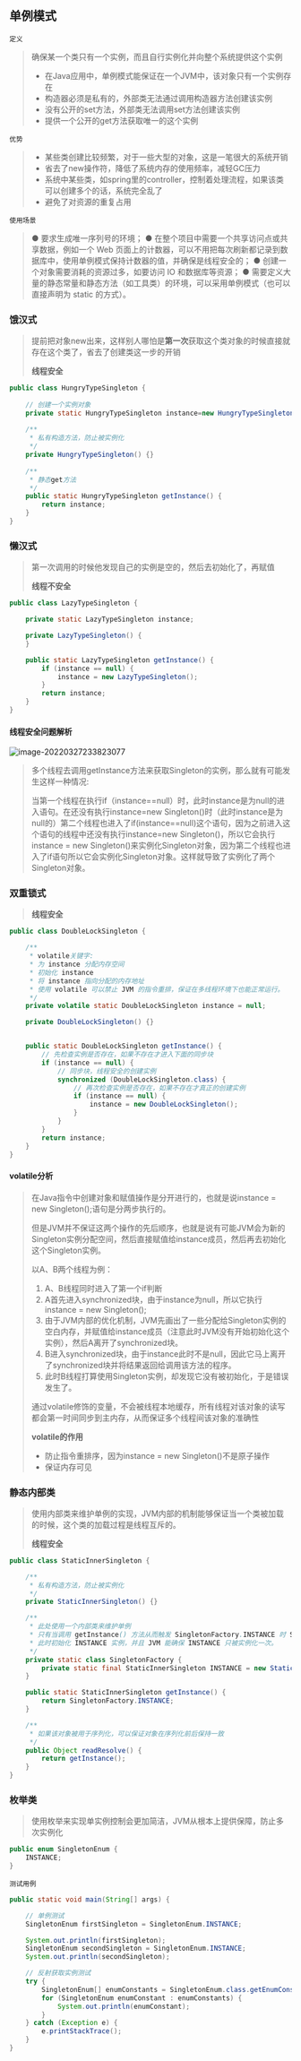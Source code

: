 ## 单例模式

`定义`

>确保某一个类只有一个实例，而且自行实例化并向整个系统提供这个实例
>
>- 在Java应用中，单例模式能保证在一个JVM中，该对象只有一个实例存在
>- 构造器必须是私有的，外部类无法通过调用构造器方法创建该实例
>- 没有公开的set方法，外部类无法调用set方法创建该实例
>- 提供一个公开的get方法获取唯一的这个实例

`优势`

>- 某些类创建比较频繁，对于一些大型的对象，这是一笔很大的系统开销
>- 省去了new操作符，降低了系统内存的使用频率，减轻GC压力
>- 系统中某些类，如spring里的controller，控制着处理流程，如果该类可以创建多个的话，系统完全乱了
>- 避免了对资源的重复占用

`使用场景`

>● 要求生成唯一序列号的环境；
>● 在整个项目中需要一个共享访问点或共享数据，例如一个 Web 页面上的计数器，可以不用把每次刷新都记录到数据库中，使用单例模式保持计数器的值，并确保是线程安全的；
>● 创建一个对象需要消耗的资源过多，如要访问 IO 和数据库等资源；
>● 需要定义大量的静态常量和静态方法（如工具类）的环境，可以采用单例模式（也可以直接声明为 static 的方式）。

### 饿汉式

>提前把对象new出来，这样别人哪怕是**第一次**获取这个类对象的时候直接就存在这个类了，省去了创建类这一步的开销
>
>**线程安全**

```java
public class HungryTypeSingleton {
    
	// 创建一个实例对象
    private static HungryTypeSingleton instance=new HungryTypeSingleton();
    
    /**
     * 私有构造方法，防止被实例化
     */
    private HungryTypeSingleton() {}
    
    /**
     * 静态get方法
     */
    public static HungryTypeSingleton getInstance() {
        return instance;
    }
}
```

### 懒汉式

>第一次调用的时候他发现自己的实例是空的，然后去初始化了，再赋值
>
>**线程不安全**

```java
public class LazyTypeSingleton {

    private static LazyTypeSingleton instance;

    private LazyTypeSingleton() {
    }

    public static LazyTypeSingleton getInstance() {
        if (instance == null) {
            instance = new LazyTypeSingleton();
        }
        return instance;
    }
}
```

#### 线程安全问题解析

![image-20220327233823077](resources/image-20220327233823077.png)

>多个线程去调用getInstance方法来获取Singleton的实例，那么就有可能发生这样一种情况:
>
>当第一个线程在执行if（instance==null）时，此时instance是为null的进入语句。在还没有执行instance=new Singleton()时（此时instance是为null的）第二个线程也进入了if(instance==null)这个语句，因为之前进入这个语句的线程中还没有执行instance=new Singleton()，所以它会执行instance = new Singleton()来实例化Singleton对象，因为第二个线程也进入了if语句所以它会实例化Singleton对象。这样就导致了实例化了两个Singleton对象。

### 双重锁式

>**线程安全**

```java
public class DoubleLockSingleton {

    /**
     * volatile关键字:
     * 为 instance 分配内存空间
     * 初始化 instance
     * 将 instance 指向分配的内存地址
     * 使用 volatile 可以禁止 JVM 的指令重排，保证在多线程环境下也能正常运行。
     */
    private volatile static DoubleLockSingleton instance = null;

    private DoubleLockSingleton() {}


    public static DoubleLockSingleton getInstance() {
        // 先检查实例是否存在，如果不存在才进入下面的同步块
        if (instance == null) {
            // 同步块，线程安全的创建实例
            synchronized (DoubleLockSingleton.class) {
                // 再次检查实例是否存在，如果不存在才真正的创建实例
                if (instance == null) {
                    instance = new DoubleLockSingleton();
                }
            }
        }
        return instance;
    }
}
```

#### volatile分析

>在Java指令中创建对象和赋值操作是分开进行的，也就是说instance = new Singleton();语句是分两步执行的。
>
>但是JVM并不保证这两个操作的先后顺序，也就是说有可能JVM会为新的Singleton实例分配空间，然后直接赋值给instance成员，然后再去初始化这个Singleton实例。
>
>以A、B两个线程为例：
>
>1. A、B线程同时进入了第一个if判断
>2. A首先进入synchronized块，由于instance为null，所以它执行instance = new Singleton();
>3. 由于JVM内部的优化机制，JVM先画出了一些分配给Singleton实例的空白内存，并赋值给instance成员（注意此时JVM没有开始初始化这个实例），然后A离开了synchronized块。
>4. B进入synchronized块，由于instance此时不是null，因此它马上离开了synchronized块并将结果返回给调用该方法的程序。
>5. 此时B线程打算使用Singleton实例，却发现它没有被初始化，于是错误发生了。
>
>通过volatile修饰的变量，不会被线程本地缓存，所有线程对该对象的读写都会第一时间同步到主内存，从而保证多个线程间该对象的准确性
>
>**volatile的作用**
>
>- 防止指令重排序，因为instance = new Singleton()不是原子操作
>- 保证内存可见

### 静态内部类

>使用内部类来维护单例的实现，JVM内部的机制能够保证当一个类被加载的时候，这个类的加载过程是线程互斥的。
>
>**线程安全**

```java
public class StaticInnerSingleton {

    /**
     * 私有构造方法，防止被实例化
     */
    private StaticInnerSingleton() {}

    /**
     * 此处使用一个内部类来维护单例
     * 只有当调用 getInstance() 方法从而触发 SingletonFactory.INSTANCE 时 SingletonFactory 才会被加载进内存
     * 此时初始化 INSTANCE 实例，并且 JVM 能确保 INSTANCE 只被实例化一次。
     */
    private static class SingletonFactory {
        private static final StaticInnerSingleton INSTANCE = new StaticInnerSingleton();
    }

    public static StaticInnerSingleton getInstance() {
        return SingletonFactory.INSTANCE;
    }

    /**
     * 如果该对象被用于序列化，可以保证对象在序列化前后保持一致
     */
    public Object readResolve() {
        return getInstance();
    }
}
```

### 枚举类

>使用枚举来实现单实例控制会更加简洁，JVM从根本上提供保障，防止多次实例化

```java
public enum SingletonEnum {
    INSTANCE;
}
```

`测试用例`

```java
public static void main(String[] args) {

    // 单例测试
    SingletonEnum firstSingleton = SingletonEnum.INSTANCE;

    System.out.println(firstSingleton);
    SingletonEnum secondSingleton = SingletonEnum.INSTANCE;
    System.out.println(secondSingleton);

    // 反射获取实例测试
    try {
        SingletonEnum[] enumConstants = SingletonEnum.class.getEnumConstants();
        for (SingletonEnum enumConstant : enumConstants) {
            System.out.println(enumConstant);
        }
    } catch (Exception e) {
        e.printStackTrace();
    }
}
```

